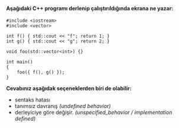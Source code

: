 #### Aşağıdaki C++ programı derlenip çalıştırıldığında ekrana ne yazar:

```
#include <iostream>
#include <vector>

int f() { std::cout << "f"; return 1; }
int g() { std::cout << "g"; return 2; }

void foo(std::vector<int>) {}

int main() 
{
	foo({ f(), g() });
}
```

__Cevabınız aşağıdak seçeneklerden biri de olabilir:__

+ sentaks hatası
+ tanımsız davranış _(undefined behavior)_
+ derleyiciye göre değişir. _(unspecified_behavior / implementation defined)_
